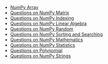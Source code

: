 - [NumPy Array](https://github.com/Tayco110/digital-image-processing/blob/main/NumPy%20Tutorial/NumPyArray.ipynb)
- [Questions on NumPy Matrix](https://github.com/Tayco110/digital-image-processing/blob/main/NumPy%20Tutorial/Questions%20on%20NumPy%20Matrix.ipynb)
- [Questions on NumPy Indexing](https://github.com/Tayco110/digital-image-processing/blob/main/NumPy%20Tutorial/Questions%20on%20NumPy%20Indexing.ipynb)
- [Questions on NumPy Linear Algebra](https://github.com/Tayco110/digital-image-processing/blob/main/NumPy%20Tutorial/Questions%20on%20NumPy%20Linear%20Algebra.ipynb)
- [Questions on NumPy Random](https://github.com/Tayco110/digital-image-processing/blob/main/NumPy%20Tutorial/Questions%20on%20NumPy%20Random.ipynb)
- [Questions on NumPy Sorting and Searching](https://github.com/Tayco110/digital-image-processing/blob/main/NumPy%20Tutorial/Questions%20on%20NumPy%20Sorting%20and%20Searching.ipynb)
- [Questions on NumPy Mathematics]()
- [Questions on NumPy Statistics]()
- [Questions on Polynomial]()
- [Questions on NumPy Strings]()
